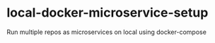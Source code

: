 # local-docker-microservice-setup
Run multiple repos as microservices on local using docker-compose
